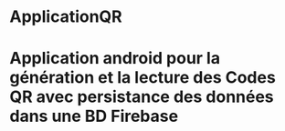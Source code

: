# ApplicationQR
# Application android pour la génération et la lecture des Codes QR avec persistance des données dans une BD Firebase
